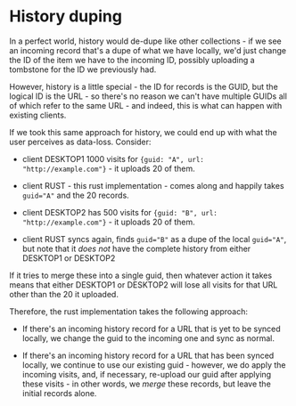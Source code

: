 # History duping

In a perfect world, history would de-dupe like other collections - if we see
an incoming record that's a dupe of what we have locally, we'd just change the
ID of the item we have to the incoming ID, possibly uploading a tombstone for
the ID we previously had.

However, history is a little special - the ID for records is the GUID, but
the logical ID is the URL - so there's no reason we can't have multiple
GUIDs all of which refer to the same URL - and indeed, this is what can happen
with existing clients.

If we took this same approach for history, we could end up with what the user
perceives as data-loss. Consider:

* client DESKTOP1 1000 visits for `{guid: "A", url: "http://example.com"}` - it
  uploads 20 of them.

* client RUST - this rust implementation - comes along and happily takes
  `guid="A"` and the 20 records.

* client DESKTOP2 has 500 visits for `{guid: "B", url: "http://example.com"}` -
  it uploads 20 of them.

* client RUST syncs again, finds `guid="B"` as a dupe of the local `guid="A"`,
  but note that it *does not* have the complete history from either DESKTOP1
  or DESKTOP2

If it tries to merge these into a single guid, then whatever action it takes
means that either DESKTOP1 or DESKTOP2 will lose all visits for that URL other
than the 20 it uploaded.

Therefore, the rust implementation takes the following approach:

* If there's an incoming history record for a URL that is yet to be synced
  locally, we change the guid to the incoming one and sync as normal.

* If there's an incoming history record for a URL that has been synced locally,
  we continue to use our existing guid - however, we do apply the incoming
  visits, and, if necessary, re-upload our guid after applying these visits -
  in other words, we *merge* these records, but leave the initial records
  alone.
